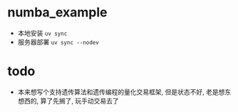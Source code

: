 # numba_example
  * 本地安装 `uv sync`
  * 服务器部署 `uv sync --nodev`
# todo
  * 本来想写个支持遗传算法和遗传编程的量化交易框架, 但是状态不好, 老是想东想西的, 算了先搁了, 玩手动交易去了
